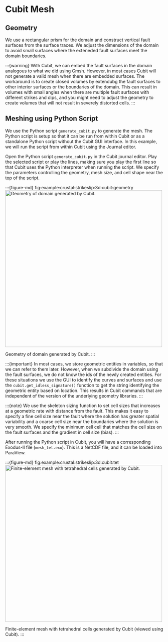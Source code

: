 # Cubit Mesh

## Geometry

We use a rectangular prism for the domain and construct vertical fault surfaces from the surface traces.
We adjust the dimensions of the domain to avoid small surfaces where the exteneded fault surfaces meet the domain boundaries.

:::{warning}
With Cubit, we can embed the fault surfaces in the domain analogous to what we did using Gmsh.
However, in most cases Cubit will not generate a valid mesh when there are embedded surfaces.
The workaround is to create closed volumes by extendubg the fault surfaces to other interior surfaces or the boundaries of the domain.
This can result in volumes with small angles when there are multiple fault surfaces with different strikes and dips, and you might need to adjust the geometry to create volumes that will not result in severely distorted cells.
:::

## Meshing using Python Script

We use the Python script `generate_cubit.py` to generate the mesh.
The Python script is setup so that it can be run from within Cubit or as a standalone Python script without the Cubit GUI interface.
In this example, we will run the script from within Cubit using the Journal editor.

Open the Python script `generate_cubit.py` in the Cubit journal editor.
Play the selected script or play the lines, making sure you play the first line so that Cubit uses the Python interpreter when running the script.
We specify the parameters controlling the geometry, mesh size, and cell shape near the top of the script.

:::{figure-md} fig:example:crustal:strikeslip:3d:cubit:geometry
<img src="figs/cubit-geometry.*" alt="Geometry of domain generated by Cubit." width="500px"/>

Geometry of domain generated by Cubit.
:::

:::{important}
In most cases, we store geometric entities in variables, so that we can refer to them later.
However, when we subdivide the domain using the fault surfaces, we do not know the ids of the newly created entities.
For these situations we use the GUI to identify the curves and surfaces and use the `cubit.get_idless_signature()` function to get the string identifying the geometric entity based on location.
This results in Cubit commands that are independent of the version of the underlying geometry libraries.
:::

:::{note}
We use the skeleton sizing function to set cell sizes that increases at a geometric rate with distance from the fault.
This makes it easy to specify a fine cell size near the fault where the solution has greater spatial variability and a coarse cell size near the boundaries where the solution is very smooth.
We specify the minimum cell cell that matches the cell size on the fault surfaces and the gradient in cell size (bias).
:::

After running the Python script in Cubit, you will have a corresponding Exodus-II file (`mesh_tet.exo`).
This is a NetCDF file, and it can be loaded into ParaView.

:::{figure-md} fig:example:crustal:strikeslip:3d:cubit:tet
<img src="figs/cubit-tet.*" alt="Finite-element mesh with tetrahedral cells generated by Cubit." width="500px"/>

Finite-element mesh with tetrahedral cells generated by Cubit (viewed using Cubit).
:::
